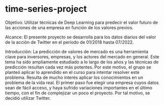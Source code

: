 # time-series-project

Objetivo: Utilizar técnicas de Deep Learning para predecir el valor futuro de las acciones de una empresa en función de los valores previos.

Alcance: El presente proyecto se desarrolla para los datos diarios del valor de la acción de Twitter en el período de 01/2018 hasta 07/2022.

Introducción: La predicción de valores de mercado es una herramienta clave para inversores, empresas, y los actores del mercado en general. Este tema ha sido ampliamente estudiado a lo largo de los años y las técnicas de predicción resultan cada vez más potentes.
Por este motivo, el grupo se planteó aplicar lo aprendido en el curso para intentar resolver este problema. Resulta de mucho interés aplicar los conocimientos en un problema de la vida real.
El primer paso fue elegir una empresa cuyos datos sean de fácil acceso, y haya sufrido variaciones importantes en el último tiempo, con el fin de complejizar un poco el proyecto. Por tal motivo, se decidió utilizar Twitter.
